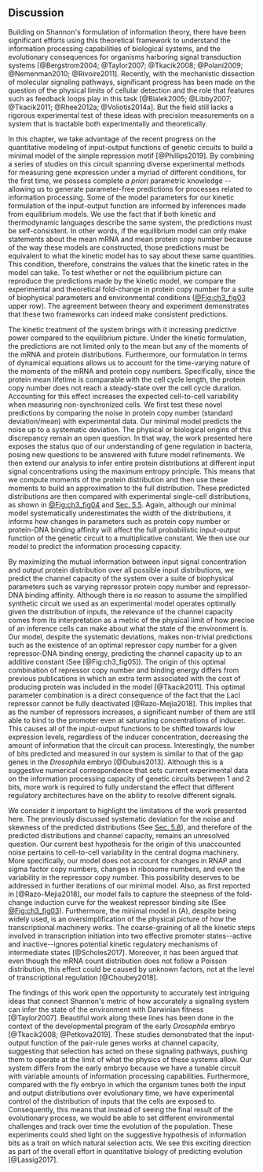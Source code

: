 ## Discussion 

Building on Shannon's formulation of information theory, there have been
significant efforts using this theoretical framework to understand the
information processing capabilities of biological systems, and the evolutionary
consequences for organisms harboring signal transduction systems
[@Bergstrom2004; @Taylor2007; @Tkacik2008; @Polani2009; @Nemenman2010;
@Rivoire2011]. Recently, with the mechanistic dissection of molecular signaling
pathways, significant progress has been made on the question of the physical
limits of cellular detection and the role that features such as feedback loops
play in this task [@Bialek2005; @Libby2007; @Tkacik2011; @Rhee2012a;
@Voliotis2014a]. But the field still lacks a rigorous experimental test of these
ideas with precision measurements on a system that is tractable both
experimentally and theoretically.

In this chapter, we take advantage of the recent progress on the quantitative
modeling of input-output functions of genetic circuits to build a minimal model
of the simple repression motif [@Phillips2019]. By combining a series of studies
on this circuit spanning diverse experimental methods for measuring gene
expression under a myriad of different conditions, for the first time, we
possess complete *a priori* parametric knowledge -- allowing us to generate
parameter-free predictions for processes related to information processing. Some
of the model parameters for our kinetic formulation of the input-output function
are informed by inferences made from equilibrium models. We use the fact that if
both kinetic and thermodynamic languages describe the same system, the
predictions must be self-consistent. In other words, if the equilibrium model
can only make statements about the mean mRNA and mean protein copy number
because of the way these models are constructed, those predictions must be
equivalent to what the kinetic model has to say about these same quantities.
This condition, therefore, constrains the values that the kinetic rates in the
model can take. To test whether or not the equilibrium picture can reproduce the
predictions made by the kinetic model, we compare the experimental and
theoretical fold-change in protein copy number for a suite of biophysical
parameters and environmental conditions ([@Fig:ch3_fig03](C) upper row). The
agreement between theory and experiment demonstrates that these two frameworks
can indeed make consistent predictions.

The kinetic treatment of the system brings with it increasing predictive power
compared to the equilibrium picture. Under the kinetic formulation, the
predictions are not limited only to the mean but any of the moments of the mRNA
and protein distributions. Furthermore, our formulation in terms of dynamical
equations allows us to account for the time-varying nature of the moments of the
mRNA and protein copy numbers. Specifically, since the protein mean lifetime is
comparable with the cell cycle length, the protein copy number does not reach a
steady-state over the cell cycle duration. Accounting for this effect increases
the expected cell-to-cell variability when measuring non-synchronized cells. We
first test these novel predictions by comparing the noise in protein copy number
(standard deviation/mean) with experimental data. Our minimal model predicts the
noise up to a systematic deviation. The physical or biological origins of this
discrepancy remain an open question. In that way, the work presented here
exposes the status quo of our understanding of gene regulation in bacteria,
posing new questions to be answered with future model refinements. We then
extend our analysis to infer entire protein distributions at different input
signal concentrations using the maximum entropy principle. This means that we
compute moments of the protein distribution and then use these moments to build
an approximation to the full distribution. These predicted distributions are
then compared with experimental single-cell distributions, as shown in
[@Fig:ch3_fig04](B) and [Sec. 5.5](#sec:ch5_sec06). Again, although our minimal
model systematically underestimates the width of the distributions, it informs
how changes in parameters such as protein copy number or protein-DNA binding
affinity will affect the full probabilistic input-output function of the genetic
circuit to a multiplicative constant. We then use our model to predict the
information processing capacity.

By maximizing the mutual information between input signal concentration and
output protein distribution over all possible input distributions, we predict
the channel capacity of the system over a suite of biophysical parameters such
as varying repressor protein copy number and repressor-DNA binding affinity.
Although there is no reason to assume the simplified synthetic circuit we used
as an experimental model operates optimally given the distribution of inputs,
the relevance of the channel capacity comes from its interpretation as a metric
of the physical limit of how precise of an inference cells can make about what
the state of the environment is. Our model, despite the systematic deviations,
makes non-trivial predictions such as the existence of an optimal repressor copy
number for a given repressor-DNA binding energy, predicting the channel capacity
up to an additive constant (See [@Fig:ch3_fig05]). The origin of this optimal
combination of repressor copy number and binding energy differs from previous
publications in which an extra term associated with the cost of producing
protein was included in the model [@Tkacik2011]. This optimal parameter
combination is a direct consequence of the fact that the LacI repressor cannot
be fully deactivated [@Razo-Mejia2018]. This implies that as the number of
repressors increases, a significant number of them are still able to bind to the
promoter even at saturating concentrations of inducer. This causes all of the
input-output functions to be shifted towards low expression levels, regardless
of the inducer concentration, decreasing the amount of information that the
circuit can process. Interestingly, the number of bits predicted and measured in
our system is similar to that of the gap genes in the *Drosophila* embryo
[@Dubuis2013]. Although this is a suggestive numerical correspondence that sets
current experimental data on the information processing capacity of genetic
circuits between 1 and 2 bits, more work is required to fully understand the
effect that different regulatory architectures have on the ability to resolve
different signals.

We consider it important to highlight the limitations of the work presented
here. The previously discussed systematic deviation for the noise and skewness
of the predicted distributions (See [Sec. 5.8](#sec:ch5_sec09)), and therefore
of the predicted distributions and channel capacity, remains an unresolved
question. Our current best hypothesis for the origin of this unaccounted noise
pertains to cell-to-cell variability in the central dogma machinery. More
specifically, our model does not account for changes in RNAP and sigma factor
copy numbers, changes in ribosome numbers, and even the variability in the
repressor copy number. This possibility deserves to be addressed in further
iterations of our minimal model. Also, as first reported in [@Razo-Mejia2018],
our model fails to capture the steepness of the fold-change induction curve for
the weakest repressor binding site (See [@Fig:ch3_fig03](B)). Furthermore, the
minimal model in (A), despite being widely used, is an oversimplification of the
physical picture of how the transcriptional machinery works. The coarse-graining
of all the kinetic steps involved in transcription initiation into two effective
promoter states--active and inactive--ignores potential kinetic regulatory
mechanisms of intermediate states [@Scholes2017]. Moreover, it has been argued
that even though the mRNA count distribution does not follow a Poisson
distribution, this effect could be caused by unknown factors, not at the level
of transcriptional regulation [@Choubey2018].

The findings of this work open the opportunity to accurately test intriguing
ideas that connect Shannon's metric of how accurately a signaling system can
infer the state of the environment with Darwinian fitness [@Taylor2007].
Beautiful work along these lines has been done in the context of the
developmental program of the early *Drosophila* embryo [@Tkacik2008;
@Petkova2019]. These studies demonstrated that the input-output function of the
pair-rule genes works at channel capacity, suggesting that selection has acted
on these signaling pathways, pushing them to operate at the limit of what the
physics of these systems allow. Our system differs from the early embryo because
we have a tunable circuit with variable amounts of information processing
capabilities. Furthermore, compared with the fly embryo in which the organism
tunes both the input and output distributions over evolutionary time, we have
experimental control of the distribution of inputs that the cells are exposed
to. Consequently, this means that instead of seeing the final result of the
evolutionary process, we would be able to set different environmental challenges
and track over time the evolution of the population. These experiments could
shed light on the suggestive hypothesis of information bits as a trait on which
natural selection acts. We see this exciting direction as part of the overall
effort in quantitative biology of predicting evolution [@Lassig2017].
